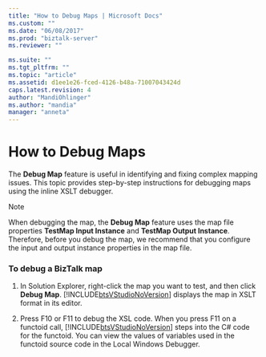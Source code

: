 ```yaml
---
title: "How to Debug Maps | Microsoft Docs"
ms.custom: ""
ms.date: "06/08/2017"
ms.prod: "biztalk-server"
ms.reviewer: ""

ms.suite: ""
ms.tgt_pltfrm: ""
ms.topic: "article"
ms.assetid: d1ee1e26-fced-4126-b48a-71007043424d
caps.latest.revision: 4
author: "MandiOhlinger"
ms.author: "mandia"
manager: "anneta"
---
```

# How to Debug Maps
The **Debug Map** feature is useful in identifying and fixing complex mapping issues. This topic provides step-by-step instructions for debugging maps using the inline XSLT debugger.  

> [!NOTE]
>  When debugging the map, the **Debug Map** feature uses the map file properties **TestMap Input Instance** and **TestMap Output Instance**. Therefore, before you debug the map, we recommend that you configure the input and output instance properties in the map file.  

### To debug a BizTalk map  

1. In Solution Explorer, right-click the map you want to test, and then click **Debug Map**. [!INCLUDE[btsVStudioNoVersion](../includes/btsvstudionoversion-md.md)] displays the map in XSLT format in its editor.  

2. Press F10 or F11 to debug the XSL code. When you press F11 on a functoid call, [!INCLUDE[btsVStudioNoVersion](../includes/btsvstudionoversion-md.md)] steps into the C# code for the functoid. You can view the values of variables used in the functoid source code in the Local Windows Debugger.
